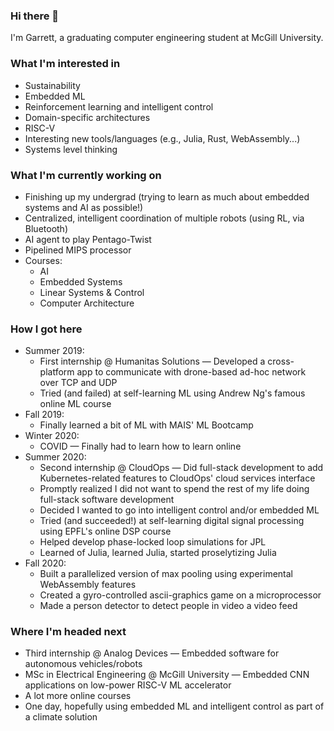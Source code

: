 ### Hi there 👋

I'm Garrett, a graduating computer engineering student at McGill University.

### What I'm interested in
<!-- talk about interests, particularly technical -->
* Sustainability
* Embedded ML
* Reinforcement learning and intelligent control
* Domain-specific architectures
* RISC-V
* Interesting new tools/languages (e.g., Julia, Rust, WebAssembly...)
* Systems level thinking

### What I'm currently working on
<!-- talk about current projects, studies, goals -->
* Finishing up my undergrad (trying to learn as much about embedded systems and AI as possible!)
* Centralized, intelligent coordination of multiple robots (using RL, via Bluetooth)
* AI agent to play Pentago-Twist
* Pipelined MIPS processor
* Courses:
  * AI
  * Embedded Systems
  * Linear Systems & Control
  * Computer Architecture

### How I got here
<!-- talk about past experiences, internships, courses -->
* Summer 2019:
  * First internship @ Humanitas Solutions — Developed a cross-platform app to communicate with drone-based ad-hoc network over TCP and UDP
  * Tried (and failed) at self-learning ML using Andrew Ng's famous online ML course
* Fall 2019:
  * Finally learned a bit of ML with MAIS' ML Bootcamp
* Winter 2020:
  * COVID — Finally had to learn how to learn online
* Summer 2020:
  * Second internship @ CloudOps — Did full-stack development to add Kubernetes-related features to CloudOps' cloud services interface
  * Promptly realized I did not want to spend the rest of my life doing full-stack software development
  * Decided I wanted to go into intelligent control and/or embedded ML
  * Tried (and succeeded!) at self-learning digital signal processing using EPFL's online DSP course
  * Helped develop phase-locked loop simulations for JPL
  * Learned of Julia, learned Julia, started proselytizing Julia
* Fall 2020:
  * Built a parallelized version of max pooling using experimental WebAssembly features
  * Created a gyro-controlled ascii-graphics game on a microprocessor
  * Made a person detector to detect people in video a video feed

### Where I'm headed next
<!-- talk about upcoming job, grad school, projects, studies, long-term... -->
* Third internship @ Analog Devices — Embedded software for autonomous vehicles/robots
* MSc in Electrical Engineering @ McGill University — Embedded CNN applications on low-power RISC-V ML accelerator
* A lot more online courses
* One day, hopefully using embedded ML and intelligent control as part of a climate solution
